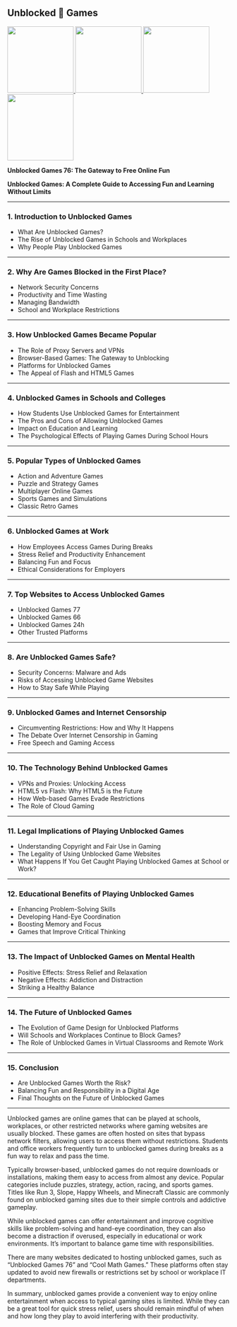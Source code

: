 ## Unblocked 👋 Games

 <article class="markdown-body entry-content container-lg f5" itemprop="text"><a href="https://mathtest-99.art" rel="nofollow">
  <img src="https://mathtest-99.lol/uploads/67f7bef88d465-retro-bowl.png" width="150" style="max-width: 100%;">
</a>
<a href="https://k12lesson.live" rel="nofollow">
  <img src="https://camo.githubusercontent.com/946e1e25c3f7d282bc7a5d1f5e45e4f53779ebc1eee72665e769d7b27cf0ecaf/68747470733a2f2f6c6573736f6e322e677572752f75706c6f6164732f363766383230633137383563622d736c6f70652e706e67" width="150" style="max-width: 100%;">
</a>
<a href="https://mathtest-99.lol" rel="nofollow">
  <img src="https://camo.githubusercontent.com/00cad256fb66a435255c692becd13a3aa19cbc1f4bbdb88fa2de066fe9ac9811/68747470733a2f2f6c6573736f6e322e677572752f75706c6f6164732f363766383231303230393638352d6269746c6966652e706e67" width="150" style="max-width: 100%;">
</a>
<a href="https://mathtest-99.art" rel="nofollow">
  <img src="https://camo.githubusercontent.com/236f92a0a1235de39d6e3cdb19b78d3d3e6ce08a670d98f45f99e25a05e003f7/68747470733a2f2f6c6573736f6e2d312e6c6f6c2f75706c6f6164732f363766383231343834396665612d636f6f6b6965636c69636b65722e706e67" width="150" style="max-width: 100%;">
</a>
<p dir="auto"><strong>Unblocked Games 76: The Gateway to Free Online Fun</strong></p>
</article>

**Unblocked Games: A Complete Guide to Accessing Fun and Learning Without Limits**

---

### 1. **Introduction to Unblocked Games**

* What Are Unblocked Games?
* The Rise of Unblocked Games in Schools and Workplaces
* Why People Play Unblocked Games

---

### 2. **Why Are Games Blocked in the First Place?**

* Network Security Concerns
* Productivity and Time Wasting
* Managing Bandwidth
* School and Workplace Restrictions

---

### 3. **How Unblocked Games Became Popular**

* The Role of Proxy Servers and VPNs
* Browser-Based Games: The Gateway to Unblocking
* Platforms for Unblocked Games
* The Appeal of Flash and HTML5 Games

---

### 4. **Unblocked Games in Schools and Colleges**

* How Students Use Unblocked Games for Entertainment
* The Pros and Cons of Allowing Unblocked Games
* Impact on Education and Learning
* The Psychological Effects of Playing Games During School Hours

---

### 5. **Popular Types of Unblocked Games**

* Action and Adventure Games
* Puzzle and Strategy Games
* Multiplayer Online Games
* Sports Games and Simulations
* Classic Retro Games

---

### 6. **Unblocked Games at Work**

* How Employees Access Games During Breaks
* Stress Relief and Productivity Enhancement
* Balancing Fun and Focus
* Ethical Considerations for Employers

---

### 7. **Top Websites to Access Unblocked Games**

* Unblocked Games 77
* Unblocked Games 66
* Unblocked Games 24h
* Other Trusted Platforms

---

### 8. **Are Unblocked Games Safe?**

* Security Concerns: Malware and Ads
* Risks of Accessing Unblocked Game Websites
* How to Stay Safe While Playing

---

### 9. **Unblocked Games and Internet Censorship**

* Circumventing Restrictions: How and Why It Happens
* The Debate Over Internet Censorship in Gaming
* Free Speech and Gaming Access

---

### 10. **The Technology Behind Unblocked Games**

* VPNs and Proxies: Unlocking Access
* HTML5 vs Flash: Why HTML5 is the Future
* How Web-based Games Evade Restrictions
* The Role of Cloud Gaming

---

### 11. **Legal Implications of Playing Unblocked Games**

* Understanding Copyright and Fair Use in Gaming
* The Legality of Using Unblocked Game Websites
* What Happens If You Get Caught Playing Unblocked Games at School or Work?

---

### 12. **Educational Benefits of Playing Unblocked Games**

* Enhancing Problem-Solving Skills
* Developing Hand-Eye Coordination
* Boosting Memory and Focus
* Games that Improve Critical Thinking

---

### 13. **The Impact of Unblocked Games on Mental Health**

* Positive Effects: Stress Relief and Relaxation
* Negative Effects: Addiction and Distraction
* Striking a Healthy Balance

---

### 14. **The Future of Unblocked Games**

* The Evolution of Game Design for Unblocked Platforms
* Will Schools and Workplaces Continue to Block Games?
* The Role of Unblocked Games in Virtual Classrooms and Remote Work

---

### 15. **Conclusion**

* Are Unblocked Games Worth the Risk?
* Balancing Fun and Responsibility in a Digital Age
* Final Thoughts on the Future of Unblocked Games
---

Unblocked games are online games that can be played at schools, workplaces, or other restricted networks where gaming websites are usually blocked. These games are often hosted on sites that bypass network filters, allowing users to access them without restrictions. Students and office workers frequently turn to unblocked games during breaks as a fun way to relax and pass the time.

Typically browser-based, unblocked games do not require downloads or installations, making them easy to access from almost any device. Popular categories include puzzles, strategy, action, racing, and sports games. Titles like Run 3, Slope, Happy Wheels, and Minecraft Classic are commonly found on unblocked gaming sites due to their simple controls and addictive gameplay.

While unblocked games can offer entertainment and improve cognitive skills like problem-solving and hand-eye coordination, they can also become a distraction if overused, especially in educational or work environments. It’s important to balance game time with responsibilities.

There are many websites dedicated to hosting unblocked games, such as “Unblocked Games 76” and “Cool Math Games.” These platforms often stay updated to avoid new firewalls or restrictions set by school or workplace IT departments.

In summary, unblocked games provide a convenient way to enjoy online entertainment when access to typical gaming sites is limited. While they can be a great tool for quick stress relief, users should remain mindful of when and how long they play to avoid interfering with their productivity.
